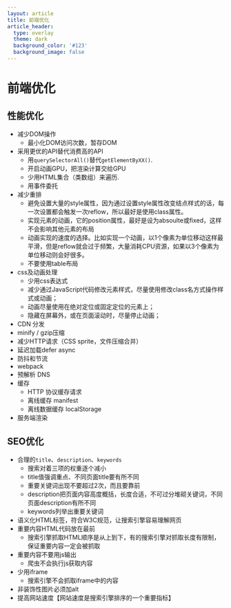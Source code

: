 ```yaml
---
layout: article
title: 前端优化
article_header:
  type: overlay
  theme: dark
  background_color: '#123'
  background_image: false
---
```


# 前端优化

## 性能优化

* 减少DOM操作
  - 最小化DOM访问次数，暂存DOM
* 采用更优的API替代消费高的API
  - 用`querySelectorAll()`替代`getElementByXX()`.
  - 开启动画GPU，把渲染计算交给GPU
  - 少用HTML集合（类数组）来遍历.
  - 用事件委托
* 减少重排
  - 避免设置大量的style属性，因为通过设置style属性改变结点样式的话，每一次设置都会触发一次reflow，所以最好是使用class属性。
  - 实现元素的动画，它的position属性，最好是设为absoulte或fixed，这样不会影响其他元素的布局
  - 动画实现的速度的选择。比如实现一个动画，以1个像素为单位移动这样最平滑，但是reflow就会过于频繁，大量消耗CPU资源，如果以3个像素为单位移动则会好很多。
  - 不要使用table布局
* css及动画处理
  - 少用css表达式
  - 减少通过JavaScript代码修改元素样式，尽量使用修改class名方式操作样式或动画；
  - 动画尽量使用在绝对定位或固定定位的元素上；
  - 隐藏在屏幕外，或在页面滚动时，尽量停止动画；
* CDN 分发
* minify / gzip压缩
* 减少HTTP请求（CSS sprite，文件压缩合并）
* 延迟加载defer async
* 防抖和节流
* webpack 
* 预解析 DNS
* 缓存
  - HTTP 协议缓存请求
  - 离线缓存 manifest
  - 离线数据缓存 localStorage
* 服务端渲染  

## SEO优化
- 合理的`title`、`description`、`keywords`
  - 搜索对着三项的权重逐个减小
  - title值强调重点、不同页面title要有所不同
  - 重要关键词出现不要超过2次，而且要靠前
  - description把页面内容高度概括，长度合适，不可过分堆砌关键词，不同页面description有所不同
  - keywords列举出重要关键词
- 语义化HTML标签，符合W3C规范，让搜索引擎容易理解网页
- 重要内容HTML代码放在最前
  - 搜索引擎抓取HTML顺序是从上到下，有的搜索引擎对抓取长度有限制，保证重要内容一定会被抓取
- 重要内容不要用js输出
  -   爬虫不会执行js获取内容
- 少用iframe
  - 搜索引擎不会抓取iframe中的内容
- 非装饰性图片必须加alt
- 提高网站速度【网站速度是搜索引擎排序的一个重要指标】

